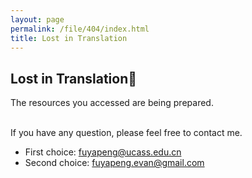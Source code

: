 ```yaml
---
layout: page
permalink: /file/404/index.html
title: Lost in Translation
---
```


## Lost in Translation🍺

The resources you accessed are being prepared.

<br>If you have any question, please feel free to contact me.

- First choice: fuyapeng@ucass.edu.cn
- Second choice: fuyapeng.evan@gmail.com

<br>
